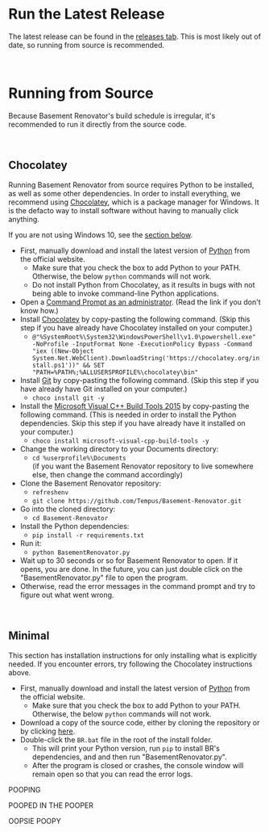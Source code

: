 # Run the Latest Release

The latest release can be found in the [releases tab](https://github.com/Tempus/Basement-Renovator/releases). This is most likely out of date, so running from source is recommended.

<br />

# Running from Source

Because Basement Renovator's build schedule is irregular, it's recommended to run it directly from the source code.

<br />

## Chocolatey

Running Basement Renovator from source requires Python to be installed, as well as some other dependencies. In order to install everything, we recommend using [Chocolatey](https://chocolatey.org/), which is a package manager for Windows. It is the defacto way to install software without having to manually click anything.

If you are not using Windows 10, see the [section below](#python).

- First, manually download and install the latest version of [Python](https://www.python.org/downloads/) from the official website.
  - Make sure that you check the box to add Python to your PATH. Otherwise, the below `python` commands will not work.
  - Do not install Python from Chocolatey, as it results in bugs with not being able to invoke command-line Python applications.
- Open a [Command Prompt as an administrator](https://www.howtogeek.com/194041/how-to-open-the-command-prompt-as-administrator-in-windows-8.1/). (Read the link if you don't know how.)
- Install [Chocolatey](https://chocolatey.org/) by copy-pasting the following command. (Skip this step if you have already have Chocolatey installed on your computer.)
  - `@"%SystemRoot%\System32\WindowsPowerShell\v1.0\powershell.exe" -NoProfile -InputFormat None -ExecutionPolicy Bypass -Command "iex ((New-Object System.Net.WebClient).DownloadString('https://chocolatey.org/install.ps1'))" && SET "PATH=%PATH%;%ALLUSERSPROFILE%\chocolatey\bin"`
- Install [Git](https://git-scm.com/) by copy-pasting the following command. (Skip this step if you have already have Git installed on your computer.)
  - `choco install git -y`
- Install the [Microsoft Visual C++ Build Tools 2015](https://chocolatey.org/packages/microsoft-visual-cpp-build-tools) by copy-pasting the following command. (This is needed in order to install the Python dependencies. Skip this step if you have already have it installed on your computer.)
  - `choco install microsoft-visual-cpp-build-tools -y`
- Change the working directory to your Documents directory:
  - `cd %userprofile%\Documents` <br />
  (if you want the Basement Renovator repository to live somewhere else, then change the command accordingly)
- Clone the Basement Renovator repository:
  - `refreshenv`
  - `git clone https://github.com/Tempus/Basement-Renovator.git`
- Go into the cloned directory:
  - `cd Basement-Renovator`
- Install the Python dependencies:
  - `pip install -r requirements.txt`
- Run it:
  - `python BasementRenovator.py`
- Wait up to 30 seconds or so for Basement Renovator to open. If it opens, you are done. In the future, you can just double click on the "BasementRenovator.py" file to open the program.
- Otherwise, read the error messages in the command prompt and try to figure out what went wrong.

<br />

## Minimal

This section has installation instructions for only installing what is explicitly needed. If you encounter errors, try following the Chocolatey instructions above.

- First, manually download and install the latest version of [Python](https://www.python.org/downloads/) from the official website.
  - Make sure that you check the box to add Python to your PATH. Otherwise, the below `python` commands will not work.
- Download a copy of the source code, either by cloning the repository or by clicking [here](https://github.com/Tempus/Basement-Renovator/archive/master.zip).
- Double-click the `BR.bat` file in the root of the install folder.
  - This will print your Python version, run `pip` to install BR's dependencies, and and then run "BasementRenovator.py".
  - After the program is closed or crashes, the console window will remain open so that you can read the error logs.

POOPING

POOPED IN THE POOPER

OOPSIE POOPY
